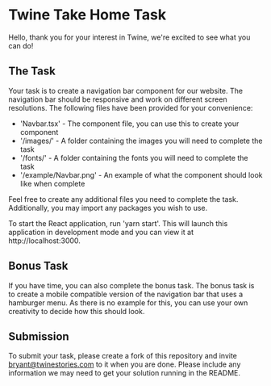 # Twine Take Home Task

Hello, thank you for your interest in Twine, we're excited to see what you can do!

## The Task

Your task is to create a navigation bar component for our website. The navigation bar should be responsive and work on different screen resolutions. The following files have been provided for your convenience: 

- 'Navbar.tsx' - The component file, you can use this to create your component
- '/images/' - A folder containing the images you will need to complete the task
- '/fonts/' - A folder containing the fonts you will need to complete the task
- '/example/Navbar.png' - An example of what the component should look like when complete

Feel free to create any additional files you need to complete the task. Additionally, you may import any packages you wish to use.

To start the React application, run 'yarn start'. This will launch this application in development mode and you can view it at http://localhost:3000.

## Bonus Task

If you have time, you can also complete the bonus task. The bonus task is to create a mobile compatible version of the navigation bar that uses a hamburger menu. As there is no example for this, you can use your own creativity to decide how this should look.

## Submission

To submit your task, please create a fork of this repository and invite bryant@twinestories.com to it when you are done. Please include any information we may need to get your solution running in the README. 